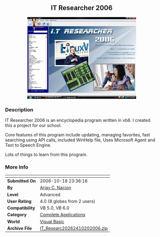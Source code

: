 ﻿<div align="center">

## IT Researcher 2006

<img src="PIC200610202335125110.jpg">
</div>

### Description

IT Researcher 2006 is an encyclopedia program written in vb6. I created this a project for our school.

Core features of this program include updating, managing favorites, fast searching using API calls, included WinHelp file, Uses Microsoft Agent and Text to Speech Engine.

Lots of things to learn from this program.
 
### More Info
 


<span>             |<span>
---                |---
**Submitted On**   |2006-10-18 23:36:16
**By**             |[Arjay C\. Nacion](https://github.com/Planet-Source-Code/PSCIndex/blob/master/ByAuthor/arjay-c-nacion.md)
**Level**          |Advanced
**User Rating**    |4.0 (8 globes from 2 users)
**Compatibility**  |VB 5\.0, VB 6\.0
**Category**       |[Complete Applications](https://github.com/Planet-Source-Code/PSCIndex/blob/master/ByCategory/complete-applications__1-27.md)
**World**          |[Visual Basic](https://github.com/Planet-Source-Code/PSCIndex/blob/master/ByWorld/visual-basic.md)
**Archive File**   |[IT\_Researc20262410202006\.zip](https://github.com/Planet-Source-Code/arjay-c-nacion-it-researcher-2006__1-66844/archive/master.zip)








